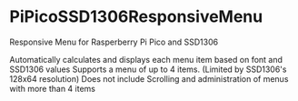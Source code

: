 # PiPicoSSD1306ResponsiveMenu
Responsive Menu for Rasperberry Pi Pico and SSD1306

Automatically calculates and displays each menu item based on font and SSD1306 values
Supports a menu of up to 4 items. (Limited by SSD1306's 128x64 resolution)
Does not include Scrolling and administration of menus with more than 4 items

